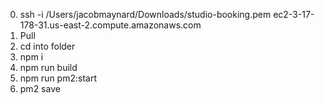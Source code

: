 0. ssh -i /Users/jacobmaynard/Downloads/studio-booking.pem ec2-3-17-178-31.us-east-2.compute.amazonaws.com
1. Pull
2. cd into folder
3. npm i
4. npm run build
5. npm run pm2:start
6. pm2 save
